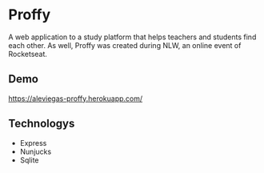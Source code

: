 # Proffy

A web application to a study platform that helps teachers and students find each other. As well, Proffy was created during NLW, an online event of Rocketseat. 
## Demo

https://aleviegas-proffy.herokuapp.com/

## Technologys

- Express
- Nunjucks
- Sqlite

